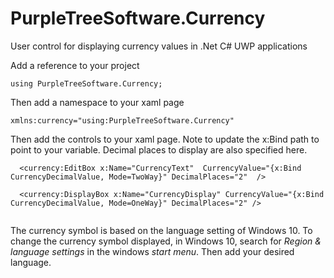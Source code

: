 # PurpleTreeSoftware.Currency

User control for displaying currency values in .Net C# UWP applications


Add a reference to your project
```
using PurpleTreeSoftware.Currency;
```

Then add a namespace to your xaml page
```
xmlns:currency="using:PurpleTreeSoftware.Currency"
```

Then add the controls to your xaml page. Note to update the x:Bind path to point to your variable. 
Decimal places to display are also specified here.

```
  <currency:EditBox x:Name="CurrencyText"  CurrencyValue="{x:Bind CurrencyDecimalValue, Mode=TwoWay}" DecimalPlaces="2"  />
  
  <currency:DisplayBox x:Name="CurrencyDisplay" CurrencyValue="{x:Bind CurrencyDecimalValue, Mode=OneWay}" DecimalPlaces="2" />
                                    
```   

The currency symbol is based on the language setting of Windows 10.
To change the currency symbol displayed, in Windows 10, search for *Region & language settings* in the windows *start menu*. Then add your desired language.
